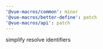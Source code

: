 ```yaml
---
'@vue-macros/common': minor
'@vue-macros/better-define': patch
'@vue-macros/api': patch
---
```


simplify resolve identifiers
